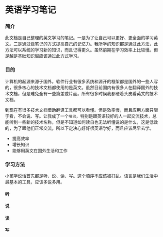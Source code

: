 # 英语学习笔记

### 简介

此文档是自己整理的英文学习的笔记。一是为了让自己可以更好、更全面的学习英文。二是通过做笔记的方式提高自己的记忆力。我所学的知识都是通过此方法，此方法可以系统的学习新的知识，而且记得更久。虽然前期在学习效率上比较慢。但是越是基础知识越应该通过此方式学习。

### 目的

计算机的起源来源于国外，软件行业有很多系统和源开的框架都是国外的一些人写的，很多核心的技术文档都使用的是英文。虽然目前国内有很多人在翻译国外的技术文档，但是难免全有一些篇差或片面。所有很多时候我都硬着头皮看英文的技术文档。

到现在有很多技术文档借助翻译工具都可以看懂。但是效率慢，而且应用方面只限于看，不会说、写。让我成了一个`哑巴`，特别是跟英语较好的人一起交流技术，总能听到一些新的技术名称，但是不知道如何读自也无法听懂说的是什么，这是低效的，为了跟他们正常交流，所以下定决心好好很英语学好，而且应该尽早去学。

- 提高效率
- 增长知识
- 能够用英文在国外生活和工作


### 学习方法

小孩学说话首先都是听、说、读、写。这个顺序不应该被打乱。语言是我们生活中最基本的工具，应该多说多用。

#### 听

#### 说

#### 读

#### 写
